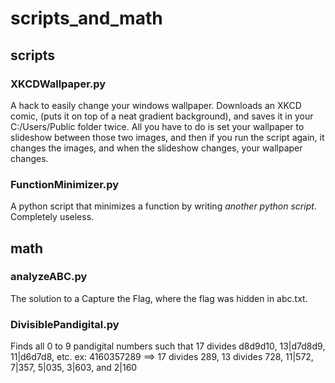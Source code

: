 # scripts_and_math
## scripts
### XKCDWallpaper.py
A hack to easily change your windows wallpaper. Downloads an XKCD comic, (puts it on top of a neat gradient background), and saves it in your C:/Users/Public folder twice. All you have to do is set your wallpaper to slideshow between those two images, and then if you run the script again, it changes the images, and when the slideshow changes, your wallpaper changes.
### FunctionMinimizer.py
A python script that minimizes a function by writing *another python script*. Completely useless.
## math
### analyzeABC.py
The solution to a Capture the Flag, where the flag was hidden in abc.txt.
### DivisiblePandigital.py
Finds all 0 to 9 pandigital numbers such that 17 divides d8d9d10, 13|d7d8d9, 11|d6d7d8, etc.
ex: 4160357289 ==> 17 divides 289, 13 divides 728, 11|572, 7|357, 5|035, 3|603, and 2|160
